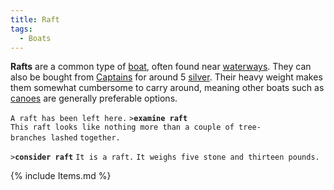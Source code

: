 ```yaml
---
title: Raft
tags:
  - Boats
---
```

**Rafts** are a common type of [boat](boat "wikilink"), often found near
[waterways](waterways "wikilink"). They can also be bought from
[Captains](Captain "wikilink") for around 5 [silver](gold "wikilink").
Their heavy weight makes them somewhat cumbersome to carry around,
meaning other boats such as [canoes](canoe "wikilink") are generally
preferable options.

`A raft has been left here.`
`>`**`examine raft`**
`This raft looks like nothing more than a couple of tree-branches lashed`
`together.`

`>`**`consider raft`**
`It is a raft.`
`It weighs five stone and thirteen pounds.`

{% include Items.md %}

